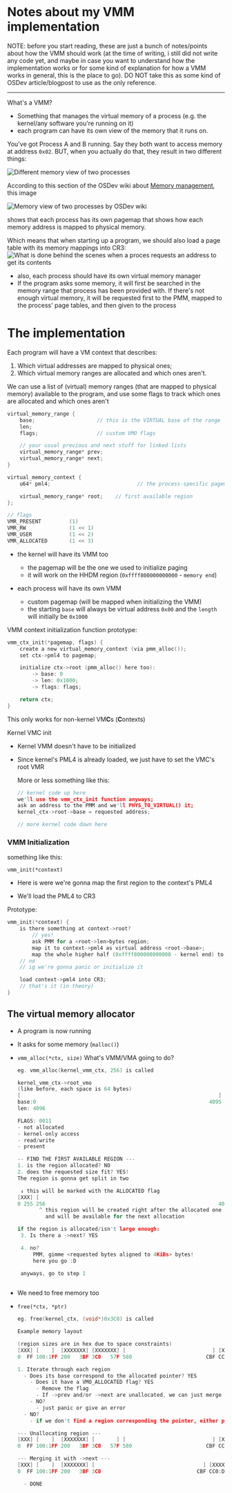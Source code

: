 # Notes about my VMM implementation

NOTE: before you start reading, these are just a bunch of notes/points about how the VMM should work (at the time of writing, i still did not write any code yet, and maybe in case you want to understand how the implementation works or for some kind of explanation for how a VMM works in general, this is the place to go). DO NOT take this as some kind of OSDev article/blogpost to use as the only reference.

---

What's a VMM?

- Something that manages the virtual memory of a process (e.g. the kernel/any software you're running on it)
- each program can have its own view of the memory that it runs on.

You've got Process A and B running.
Say they both want to access memory at address `0x02`.
BUT, when you actually do that, they result in two different things:

![Different memory view of two processes](media_VMM/Processes_Memory.png)

According to this section of the OSDev wiki about [Memory management](https://wiki.osdev.org/Memory_management#Paging), this image

![Memory view of two processes by OSDev wiki](https://wiki.osdev.org/images/a/a7/Virtual_memory.png)

shows that each process has its own pagemap that shows how each memory address is mapped to physical memory.

Which means that when starting up a program, we should also load a page table with its memory mappings into CR3:
![What is done behind the scenes when a proces requests an address to get its contents](media_VMM/VMM_kinda_explanation.png)

- also, each process should have its own virtual memory manager
- If the program asks some memory, it will first be searched in the memory range that process has been provided with. If there's not enough virtual memory, it will be requested first to the PMM, mapped to the process' page tables, and then given to the process

# The implementation

Each program will have a VM context that describes:

1. Which virtual addresses are mapped to physical ones;
2. Which virtual memory ranges are allocated and which ones aren't.

We can use a list of (virtual) memory ranges (that are mapped to physical memory) available to the program, and use some flags to track which ones are allocated and which ones aren't

```c
virtual_memory_range {
    base;                    // this is the VIRTUAL base of the range
    len;
    flags;                   // custom VMO flags

    // your usual previous and next stuff for linked lists
    virtual_memory_range* prev;
    virtual_memory_range* next;
}

virtual_memory_context {
    u64* pml4;                            // the process-specific pagemap

    virtual_memory_range* root;    // first available region
};

// flags
VMR_PRESENT         (1)
VMR_RW              (1 << 1)
VMR_USER            (1 << 2)
VMR_ALLOCATED       (1 << 3)
```

- the kernel will have its VMM too
  
  - the pagemap will be the one we used to initialize paging
  - it will work on the HHDM region (`0xffff800000000000` - `memory end`)

- each process will have its own VMM
  
  - custom pagemap (will be mapped when initializing the VMM)
  - the starting `base` will always be virtual address `0x00` and the `length` will initially be `0x1000`

VMM context initialization function prototype:

```c
vmm_ctx_init(*pagemap, flags) {
    create a new virtual_memory_context (via pmm_alloc());
    set ctx->pml4 to pagemap;

    initialize ctx->root (pmm_alloc() here too):
        -> base: 0
        -> len: 0x1000;
        -> flags: flags;

    return ctx;
}
```

This only works for non-kernel VM**C**s (**C**ontexts)

Kernel VMC init

- Kernel VMM doesn't have to be initialized

- Since kernel's PML4 is already loaded, we just have to set the VMC's root VMR
  
  More or less something like this:
  
  ```c
  // kernel code up here
  we'll use the vmm_ctx_init function anyways;
  ask an address to the PMM and we'll PHYS_TO_VIRTUAL() it;
  kernel_ctx->root->base = requested address;
  
  // more kernel code down here
  ```

### VMM Initialization

something like this:

`vmm_init(*context)`

- Here is were we're gonna map the first region to the context's PML4

- We'll load the PML4 to CR3

Prototype:

```c
vmm_init(*context) {
    is there something at context->root?
        // yes!
        ask PMM for a <root->len>bytes region;
        map it to context->pml4 as virtual address <root->base>;
        map the whole higher half (0xffff800000000000 - kernel end) to context->pml4;
    // no
    // ig we're gonna panic or initialize it

    load context->pml4 into CR3;
    // that's it (in theory)
}
```

## The virtual memory allocator

- A program is now running

- It asks for some memory (`malloc()`)

- `vmm_alloc(*ctx, size)`
  What's VMM/VMA going to do?
  
  ```c
  eg. vmm_alloc(kernel_vmm_ctx, 256) is called
  
  kernel_vmm_ctx->root_vmo
  (like before, each space is 64 bytes)
  [                                                                ]
  base:0                                                        4095
  len: 4096
  
  FLAGS: 0011
  - not allocated
  - kernel-only access
  - read/write
  - present
  
  -- FIND THE FIRST AVAILABLE REGION ---
  1. is the region allocated? NO
  2. does the requested size fit? YES!
  The region is gonna get split in two
  
   ↓ this will be marked with the ALLOCATED flag
  [XXX] [                                                             ]
  0 255 256                                                        4095
         ^ this region will be created right after the allocated one
           and will be available for the next allocation
  
  if the region is allocated/isn't large enough:
   3. Is there a ->next? YES
  
   4. no?
       PMM, gimme <requested bytes aligned to 4KiBs> bytes!
       here you go :D
  
   anyways, go to step 1
   
  ```

- We need to free memory too

- `free(*ctx, *ptr)`
  
  ```c
  eg. free(kernel_ctx, (void*)0x3C0) is called

  Example memory layout
  
  (region sizes are in hex due to space constraints)
  [XXX] [    ]  [XXXXXXX] [XXXXXXX] [                            ] [XXXX]  [XXXXXXXXXX]
  0  FF 100:1FF 200   3BF 3C0   57F 580                        CBF CC0:DBF DCO      FFF

  1. Iterate through each region
    - Does its base correspond to the allocated pointer? YES
      - Does it have a VMO_ALLOCATED flag? YES
        - Remove the flag
        - If ->prev and/or ->next are unallocated, we can just merge it all into one block
      - NO?
        - just panic or give an error
    - NO?
      - if we don't find a region corresponding the pointer, either panic or return an error

  --- Unallocating region ---
  [XXX] [    ]  [XXXXXXX] [       ] [                            ] [XXXX]  [XXXXXXXXXX]
  0  FF 100:1FF 200   3BF 3C0   57F 580                        CBF CC0:DBF DCO      FFF

  --- Merging it with ->next ---
  [XXX] [    ]  [XXXXXXX] [                                   ] [XXXX]  [XXXXXXXXXX]
  0  FF 100:1FF 200   3BF 3C0                               CBF CC0:DBF DCO      FFF

    - DONE

  ```
  
  